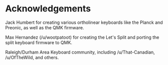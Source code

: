 # Acknowledgements

Jack Humbert for creating various ortholinear keyboards like the Planck and Preonic, as well as the QMK firmware.

Max Hernandez \(/u/wootpatoot\) for creating the Let's Split and porting the split keyboard firmware to QMK.

Raleigh/Durham Area Keyboard community, including /u/That-Canadian, /u/OfTheWild, and others.

